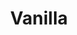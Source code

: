 ---
sw-dress-id: vanilla
sw-dress-collection-id: dream-away
sw-dress-name: &title Vanilla
sw-dress-producer: Boudoir Wedding by A. Pereverzeva
sw-dress-colors:
  - слонова кост
  - бежaв
  - сив
  - розов
sw-dress-sizes: от XS до 6XL
sw-dress-model-size: S, слонова кост
sw-dress-price: 990
sw-dress-description: &desc |-
  Бохо рокля, която принадлежи на сватбите на плажа или на магическа горска поляна. Във всеки случай булката, която ще я носи, ще излъчва увереност и женственост с този семпъл, но ефектен модел.  
  
  Възможни са леки промени по дизайна.
sw-dress-photos:
  - front
  - back
  - close

title: *title
description: *desc
layout: dress
image: /assets/images/dresses/vanilla-front-1280.JPG
permalink: /dresses/vanilla
---